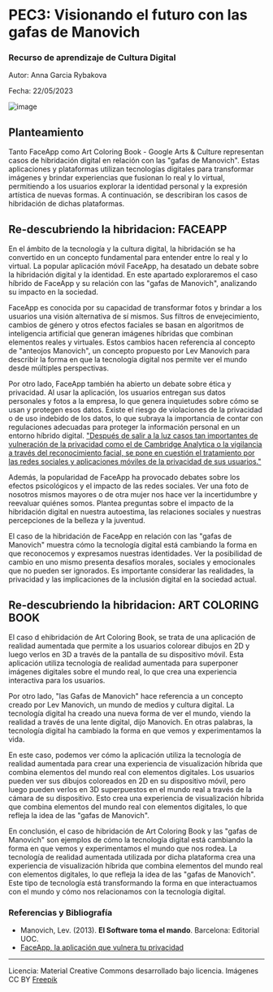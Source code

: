 # PEC3: Visionando el futuro con las gafas de Manovich 

### Recurso de aprendizaje de Cultura Digital 


Autor: Anna Garcia Rybakova


Fecha: 22/05/2023

![image](https://github.com/Anittaa07/PEC3_Manovich_Reloaded-/assets/134304534/4d36ecfe-3ca4-41e9-820d-a1d0b4131b32)



## Planteamiento

Tanto FaceApp como Art Coloring Book - Google Arts & Culture representan casos de hibridación digital en relación con las "gafas de Manovich". Estas aplicaciones y plataformas utilizan tecnologías digitales para transformar imágenes y brindar experiencias que fusionan lo real y lo virtual, permitiendo a los usuarios explorar la identidad personal y la expresión artística de nuevas formas. A continuación, se describiran los casos de hibridación de dichas plataformas. 


## Re-descubriendo la hibridacion: FACEAPP

En el ámbito de la tecnología y la cultura digital, la hibridación se ha convertido en un concepto fundamental para entender entre lo real y lo virtual. La popular aplicación móvil FaceApp, ha desatado un debate sobre la hibridación digital y la identidad. En este apartado exploraremos el caso híbrido de FaceApp y su relación con las "gafas de Manovich", analizando su impacto en la sociedad.

FaceApp es conocida por su capacidad de transformar fotos y brindar a los usuarios una visión alternativa de sí mismos. Sus filtros de envejecimiento, cambios de género y otros efectos faciales se basan en algoritmos de inteligencia artificial que generan imágenes híbridas que combinan elementos reales y virtuales. Estos cambios hacen referencia al concepto de "anteojos Manovich", un concepto propuesto por Lev Manovich para describir la forma en que la tecnología digital nos permite ver el mundo desde múltiples perspectivas.

Por otro lado, FaceApp también ha abierto un debate sobre ética y privacidad. Al usar la aplicación, los usuarios entregan sus datos personales y fotos a la empresa, lo que genera inquietudes sobre cómo se usan y protegen esos datos. Existe el riesgo de violaciones de la privacidad o de uso indebido de los datos, lo que subraya la importancia de contar con regulaciones adecuadas para proteger la información personal en un entorno híbrido digital. ["Después de salir a la luz casos tan importantes de vulneración de la privacidad como el de Cambridge Analytica o la vigilancia a través del reconocimiento facial, se pone en cuestión el tratamiento por las redes sociales y aplicaciones móviles de la privacidad de sus usuarios."](https://ayudaleyprotecciondatos.es/2020/06/15/faceapp-privacidad/#Peligro_de_Faceapp_para_la_privacidad) 

Además, la popularidad de FaceApp ha provocado debates sobre los efectos psicológicos y el impacto de las redes sociales. Ver una foto de nosotros mismos mayores o de otra mujer nos hace ver la incertidumbre y reevaluar quiénes somos. Plantea preguntas sobre el impacto de la hibridación digital en nuestra autoestima, las relaciones sociales y nuestras percepciones de la belleza y la juventud.

El caso de la hibridación de FaceApp en relación con las "gafas de Manovich" muestra cómo la tecnología digital está cambiando la forma en que reconocemos y expresamos nuestras identidades. Ver la posibilidad de cambio en uno mismo presenta desafíos morales, sociales y emocionales que no pueden ser ignorados. Es importante considerar las realidades, la privacidad y las implicaciones de la inclusión digital en la sociedad actual.


## Re-descubriendo la hibridacion: ART COLORING BOOK

El caso d ehibridación de Art Coloring Book, se trata de una aplicación de realidad aumentada que permite a los usuarios colorear dibujos en 2D y luego verlos en 3D a través de la pantalla de su dispositivo móvil. Esta aplicación utiliza tecnología de realidad aumentada para superponer imágenes digitales sobre el mundo real, lo que crea una experiencia interactiva para los usuarios.

Por otro lado, "las Gafas de Manovich" hace referencia a un concepto creado por Lev Manovich, un mundo de medios y cultura digital. La tecnología digital ha creado una nueva forma de ver el mundo, viendo la realidad a través de una lente digital, dijo Manovich. En otras palabras, la tecnología digital ha cambiado la forma en que vemos y experimentamos la vida.

En este caso, podemos ver cómo la aplicación utiliza la tecnología de realidad aumentada para crear una experiencia de visualización híbrida que combina elementos del mundo real con elementos digitales. Los usuarios pueden ver sus dibujos coloreados en 2D en su dispositivo móvil, pero luego pueden verlos en 3D superpuestos en el mundo real a través de la cámara de su dispositivo. Esto crea una experiencia de visualización híbrida que combina elementos del mundo real con elementos digitales, lo que refleja la idea de las "gafas de Manovich".

En conclusión, el caso de hibridación de Art Coloring Book y las "gafas de Manovich" son ejemplos de cómo la tecnología digital está cambiando la forma en que vemos y experimentamos el mundo que nos rodea. La tecnología de realidad aumentada utilizada por dicha plataforma crea una experiencia de visualización híbrida que combina elementos del mundo real con elementos digitales, lo que refleja la idea de las "gafas de Manovich". Este tipo de tecnología está transformando la forma en que interactuamos con el mundo y cómo nos relacionamos con la tecnología digital.


### Referencias y Bibliografía

* Manovich, Lev. (2013). **El Software toma el mando**. Barcelona: Editorial UOC. 
* [FaceApp, la aplicación que vulnera tu privacidad](https://ayudaleyprotecciondatos.es/2020/06/15/faceapp-privacidad/#Peligro_de_Faceapp_para_la_privacidad)


















----

Licencia: Material Creative Commons desarrollado bajo licencia. Imágenes CC BY [Freepik](https://www.freepik.es/foto-gratis/mujer-tiro-medio-gafas-vr_42088952.htm#query=cultura%20digital&position=5&from_view=keyword&track=ais)
